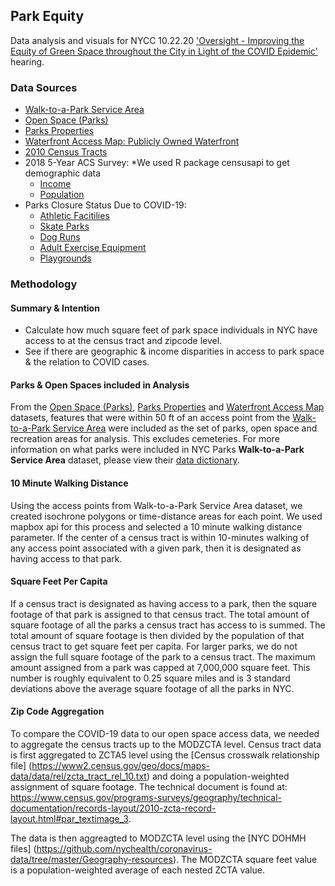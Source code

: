 ## Park Equity  
Data analysis and visuals for NYCC 10.22.20 ['Oversight - Improving the Equity of Green Space throughout the City in Light of the COVID Epidemic'](https://legistar.council.nyc.gov/MeetingDetail.aspx?ID=806382&GUID=9E623EFF-9EC5-499E-B681-95FF4CAB9A08&Options=info|&Search=) hearing.


### Data Sources 
- [Walk-to-a-Park Service Area](https://data.cityofnewyork.us/Recreation/Walk-to-a-Park-Service-area/5vb5-y6cv)
- [Open Space (Parks)](https://data.cityofnewyork.us/Recreation/Open-Space-Parks-/g84h-jbjm)
- [Parks Properties](https://data.cityofnewyork.us/Recreation/Parks-Properties/enfh-gkve)
- [Waterfront Access Map: Publicly Owned Waterfront](https://data.cityofnewyork.us/City-Government/Waterfront-Access-Map-Data-Shapefile/388s-pnvc)
- [2010 Census Tracts](https://data.cityofnewyork.us/City-Government/2010-Census-Tracts/fxpq-c8ku)
- 2018 5-Year ACS Survey: *We used R package censusapi to get demographic data
  - [Income](https://data.census.gov/cedsci/table?q=income%20census%20tracts%20nyc&g=0500000US36005.140000,36047.140000,36061.140000,36081.140000,36085.140000&tid=ACSST5Y2018.S1901&hidePreview=true)
  - [Population](https://data.census.gov/cedsci/table?q=population%20census%20tracts%20nyc&g=0500000US36005.140000,36047.140000,36061.140000,36081.140000,36085.140000&tid=ACSDP5Y2018.DP05&hidePreview=true)
- Parks Closure Status Due to COVID-19:
  - [Athletic Facitilies](https://data.cityofnewyork.us/dataset/Parks-Closure-Status-Due-to-COVID-19-Athletic-Faci/g3xg-qtbc)
  - [Skate Parks](https://data.cityofnewyork.us/dataset/Parks-Closure-Status-Due-to-COVID-19-Skate-Parks/pvvr-75zk)
  - [Dog Runs](https://data.cityofnewyork.us/dataset/Parks-Closure-Status-Due-to-COVID-19-Dog-Runs/wswf-9pts)
  - [Adult Exercise Equipment](https://data.cityofnewyork.us/City-Government/Parks-Closure-Status-Due-to-COVID-19-Adult-Exercis/tkzt-zfpz)
  - [Playgrounds](https://data.cityofnewyork.us/dataset/Parks-Closure-Status-Due-to-COVID-19-Playgrounds/a4qt-mpr5)


### Methodology 

#### Summary & Intention
- Calculate how much square feet of park space individuals in NYC have access to at the census tract and zipcode level.
- See if there are geographic & income disparities in access to park space & the relation to COVID cases.


#### Parks & Open Spaces included in Analysis
From the [Open Space (Parks)](https://data.cityofnewyork.us/Recreation/Open-Space-Parks-/g84h-jbjm), [Parks Properties](https://data.cityofnewyork.us/Recreation/Parks-Properties/enfh-gkve) and [Waterfront Access Map](https://data.cityofnewyork.us/City-Government/Waterfront-Access-Map-Data-Shapefile/388s-pnvc) datasets, features that were within 50 ft of an access point from the [Walk-to-a-Park Service Area](https://data.cityofnewyork.us/Recreation/Walk-to-a-Park-Service-area/5vb5-y6cv) were included as the set of parks, open space and recreation areas for analysis. This excludes cemeteries. For more information on what parks were included in NYC Parks **Walk-to-a-Park Service Area** dataset, please view their [data dictionary](https://data.cityofnewyork.us/api/views/5vb5-y6cv/files/d1a297b8-4819-4bb4-93e8-a59293779abb?download=true&filename=Walk-to-a-park_DataDictionary_20170901.xlsx). 

#### 10 Minute Walking Distance
Using the access points from Walk-to-a-Park Service Area dataset, we created isochrone polygons or time-distance areas for each point. We used mapbox api for this process and selected a 10 minute walking distance parameter. If the center of a census tract is within 10-minutes walking of any access point associated with a given park, then it is designated as having access to that park. 

#### Square Feet Per Capita
If a census tract is designated as having access to a park, then the square footage of that park is assigned to that census tract. The total amount of square footage of all the parks a census tract has access to is summed. The total amount of square footage is then divided by the population of that census tract to get square feet per capita. For larger parks, we do not assign the full square footage of the park to a census tract. The maximum amount assigned from a park was capped at 7,000,000 square feet. This number is roughly equivalent to 0.25 square miles and is 3 standard deviations above the average square footage of all the parks in NYC. 

#### Zip Code Aggregation
To compare the COVID-19 data to our open space access data, we needed to aggregate the census tracts up to the MODZCTA level. Census tract data is first aggregated to ZCTA5 level using the [Census crosswalk relationship file] (https://www2.census.gov/geo/docs/maps-data/data/rel/zcta_tract_rel_10.txt) and doing a population-weighted assignment of square footage. The technical document is found at: https://www.census.gov/programs-surveys/geography/technical-documentation/records-layout/2010-zcta-record-layout.html#par_textimage_3.  

The data is then aggreagted to MODZCTA level using the [NYC DOHMH files] (https://github.com/nychealth/coronavirus-data/tree/master/Geography-resources). The MODZCTA square feet value is a population-weighted average of each nested ZCTA value. 





